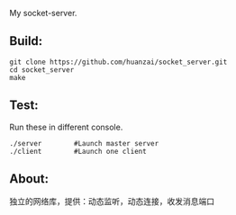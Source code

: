My socket-server.

## Build:
```
git clone https://github.com/huanzai/socket_server.git
cd socket_server
make
```

## Test:
Run these in different console.
```
./server		#Launch master server
./client		#Launch one client
```

## About:
独立的网络库，提供：动态监听，动态连接，收发消息端口
